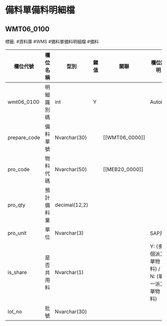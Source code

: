 # 備料單備料明細檔
## WMT06_0100
標籤: #資料庫 #WMS #備料單備料明細檔 #備料

| 欄位代號          | 欄位名稱  | 型別            | 鍵值 | 關聯          | 欄位說明                           |
| ------------- | ----- | ------------- | -- | ----------- | ------------------------------ |
| wmt06\_0100   | 明細識別碼 | int           | Y  |             | Autoint                        |
| prepare\_code | 備料單號  | Nvarchar(30)  |    | [[WMT06_0000]] |                                |
| pro\_code     | 物料代碼  | Nvarchar(50)  |    | [[MEB20_0000]] |                                |
| pro\_qty      | 預計備料量 | decimal(12,2) |    |             |                                |
| pro\_unit     | 單位    | Nvarchar(3)   |    |             | SAP用                           |
| is\_share     | 是否共用料 | Nvarchar(1)   |    |             | Y: (多個派工單物料) /<br>N: (單一派工單物料) |
| lot\_no       | 批號    | Nvarchar(30)  |    |             |                                |